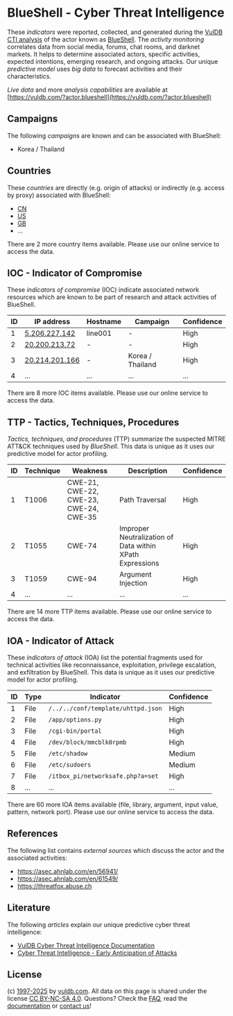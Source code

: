 # BlueShell - Cyber Threat Intelligence

These _indicators_ were reported, collected, and generated during the [VulDB CTI analysis](https://vuldb.com/?kb.cti) of the actor known as [BlueShell](https://vuldb.com/?actor.blueshell). The _activity monitoring_ correlates data from social media, forums, chat rooms, and darknet markets. It helps to determine associated actors, specific activities, expected intentions, emerging research, and ongoing attacks. Our unique _predictive model_ uses _big data_ to forecast activities and their characteristics.

_Live data_ and more _analysis capabilities_ are available at [https://vuldb.com/?actor.blueshell](https://vuldb.com/?actor.blueshell)

## Campaigns

The following _campaigns_ are known and can be associated with BlueShell:

* Korea / Thailand

## Countries

These _countries_ are directly (e.g. origin of attacks) or indirectly (e.g. access by proxy) associated with BlueShell:

* [CN](https://vuldb.com/?country.cn)
* [US](https://vuldb.com/?country.us)
* [GB](https://vuldb.com/?country.gb)
* ...

There are 2 more country items available. Please use our online service to access the data.

## IOC - Indicator of Compromise

These _indicators of compromise_ (IOC) indicate associated network resources which are known to be part of research and attack activities of BlueShell.

ID | IP address | Hostname | Campaign | Confidence
-- | ---------- | -------- | -------- | ----------
1 | [5.206.227.142](https://vuldb.com/?ip.5.206.227.142) | line001 | - | High
2 | [20.200.213.72](https://vuldb.com/?ip.20.200.213.72) | - | - | High
3 | [20.214.201.166](https://vuldb.com/?ip.20.214.201.166) | - | Korea / Thailand | High
4 | ... | ... | ... | ...

There are 8 more IOC items available. Please use our online service to access the data.

## TTP - Tactics, Techniques, Procedures

_Tactics, techniques, and procedures_ (TTP) summarize the suspected MITRE ATT&CK techniques used by _BlueShell_. This data is unique as it uses our predictive model for actor profiling.

ID | Technique | Weakness | Description | Confidence
-- | --------- | -------- | ----------- | ----------
1 | T1006 | CWE-21, CWE-22, CWE-23, CWE-24, CWE-35 | Path Traversal | High
2 | T1055 | CWE-74 | Improper Neutralization of Data within XPath Expressions | High
3 | T1059 | CWE-94 | Argument Injection | High
4 | ... | ... | ... | ...

There are 14 more TTP items available. Please use our online service to access the data.

## IOA - Indicator of Attack

These _indicators of attack_ (IOA) list the potential fragments used for technical activities like reconnaissance, exploitation, privilege escalation, and exfiltration by BlueShell. This data is unique as it uses our predictive model for actor profiling.

ID | Type | Indicator | Confidence
-- | ---- | --------- | ----------
1 | File | `/../../conf/template/uhttpd.json` | High
2 | File | `/app/options.py` | High
3 | File | `/cgi-bin/portal` | High
4 | File | `/dev/block/mmcblk0rpmb` | High
5 | File | `/etc/shadow` | Medium
6 | File | `/etc/sudoers` | Medium
7 | File | `/itbox_pi/networksafe.php?a=set` | High
8 | ... | ... | ...

There are 60 more IOA items available (file, library, argument, input value, pattern, network port). Please use our online service to access the data.

## References

The following list contains _external sources_ which discuss the actor and the associated activities:

* https://asec.ahnlab.com/en/56941/
* https://asec.ahnlab.com/en/61549/
* https://threatfox.abuse.ch

## Literature

The following _articles_ explain our unique predictive cyber threat intelligence:

* [VulDB Cyber Threat Intelligence Documentation](https://vuldb.com/?kb.cti)
* [Cyber Threat Intelligence - Early Anticipation of Attacks](https://www.scip.ch/en/?labs.20201022)

## License

(c) [1997-2025](https://vuldb.com/?kb.changelog) by [vuldb.com](https://vuldb.com/?kb.about). All data on this page is shared under the license [CC BY-NC-SA 4.0](https://creativecommons.org/licenses/by-nc-sa/4.0/). Questions? Check the [FAQ](https://vuldb.com/?kb.faq), read the [documentation](https://vuldb.com/?kb) or [contact us](https://vuldb.com/?contact)!
